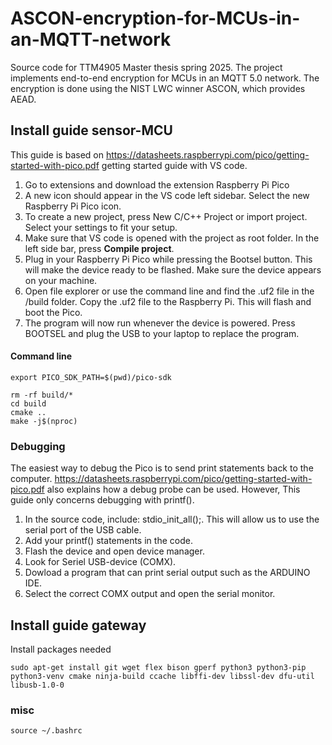# ASCON-encryption-for-MCUs-in-an-MQTT-network
Source code for TTM4905 Master thesis spring 2025. The project implements end-to-end encryption for MCUs in an MQTT 5.0 network. The encryption is done using the NIST LWC winner ASCON, which provides AEAD. 


## Install guide sensor-MCU

This guide is based on https://datasheets.raspberrypi.com/pico/getting-started-with-pico.pdf getting started guide with VS code. 

1. Go to extensions and download the extension Raspberry Pi Pico
2. A new icon should appear in the VS code left sidebar. Select the new Raspberry Pi Pico icon.
3. To create a new project, press New C/C++ Project or import project. Select your settings to fit your setup.
4. Make sure that VS code is opened with the project as root folder. In the left side bar, press **Compile project**.
5. Plug in your Raspberry Pi Pico while pressing the Bootsel button. This will make the device ready to be flashed. Make sure the device appears on your machine. 
6. Open file explorer or use the command line and find the .uf2 file in the /build folder. Copy the .uf2 file to the Raspberry Pi. This will flash and boot the Pico.
7. The program will now run whenever the device is powered. Press BOOTSEL and plug the USB to your laptop to replace the program. 


#### Command line
```
export PICO_SDK_PATH=$(pwd)/pico-sdk
```


```
rm -rf build/*
cd build
cmake ..
make -j$(nproc)
```



### Debugging

The easiest way to debug the Pico is to send print statements back to the computer. https://datasheets.raspberrypi.com/pico/getting-started-with-pico.pdf also explains how a debug probe can be used. However, This guide only concerns debugging with printf().


1. In the source code, include: stdio_init_all();. This will allow us to use the serial port of the USB cable. 
2. Add your printf() statements in the code. 
3. Flash the device and open device manager.
4. Look for Seriel USB-device (COMX).
5. Dowload a program that can print serial output such as the ARDUINO IDE.
6. Select the correct COMX output and open the serial monitor. 

## Install guide gateway

Install packages needed
```
sudo apt-get install git wget flex bison gperf python3 python3-pip python3-venv cmake ninja-build ccache libffi-dev libssl-dev dfu-util libusb-1.0-0
```


### misc

```
source ~/.bashrc
```